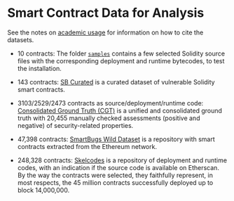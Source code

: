 # Smart Contract Data for Analysis

See the notes on [academic usage](doc/academia.md) for information on how
to cite the datasets.

- 10 contracts: The folder [`samples`](samples) contains a few
  selected Solidity source files with the corresponding deployment and
  runtime bytecodes, to test the installation.

- 143 contracts: [SB
  Curated](https://github.com/smartbugs/smartbugs-curated) is a
  curated dataset of vulnerable Solidity smart contracts.

- 3103/2529/2473 contracts as source/deployment/runtime code:
  [Consolidated Ground Truth (CGT)](https://github.com/gsalzer/cgt)
  is a unified and consolidated ground truth with 20,455 manually
  checked assessments (positive and negative) of security-related
  properties.

- 47,398 contracts: [SmartBugs Wild
  Dataset](https://github.com/smartbugs/smartbugs-wild) is a
  repository with smart contracts extracted from the Ethereum
  network.

- 248,328 contracts: [Skelcodes](https://github.com/gsalzer/skelcodes)
  is a repository of deployment and runtime codes, with an indication
  if the source code is available on Etherscan. By the way the
  contracts were selected, they faithfully represent, in most
  respects, the 45 million contracts successfully deployed up to block
  14,000,000.
